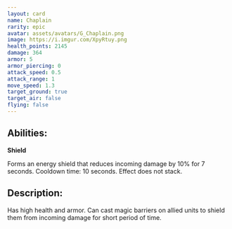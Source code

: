 ```yaml
---
layout: card
name: Chaplain
rarity: epic
avatar: assets/avatars/G_Chaplain.png
image: https://i.imgur.com/XpyRtuy.png
health_points: 2145
damage: 364
armor: 5
armor_piercing: 0
attack_speed: 0.5
attack_range: 1
move_speed: 1.3
target_ground: true
target_air: false
flying: false
---
```


## Abilities:

**Shield**

Forms an energy shield that reduces incoming damage by 10% for 7 seconds. Cooldown time: 10 seconds. Effect does not stack.

## Description:

Has high health and armor. Can cast magic barriers on allied units to shield them from incoming damage for short period of time.